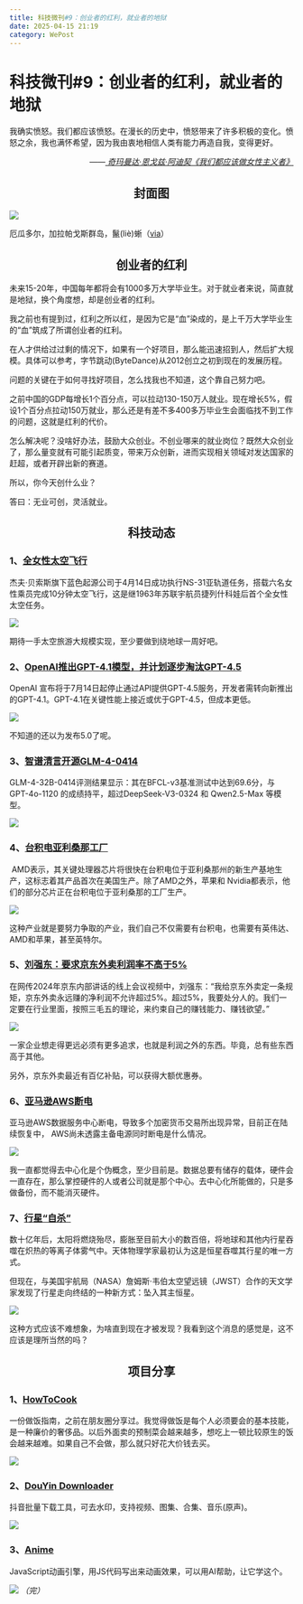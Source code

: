 ```yaml
---
title: 科技微刊#9：创业者的红利，就业者的地狱
date: 2025-04-15 21:19
category: WePost
---
```

# 科技微刊#9：创业者的红利，就业者的地狱
<!--Yusuol-->
我确实愤怒。我们都应该愤怒。在漫长的历史中，愤怒带来了许多积极的变化。愤怒之余，我也满怀希望，因为我由衷地相信人类有能力再造自我，变得更好。
<div style="text-align: right; margin-top: 1em; font-style: italic;">
  ——<a href="https://m.douban.com/book/subject/36689152/">
		奇玛曼达·恩戈兹·阿迪契《我们都应该做女性主义者》
  </a>
</div>
<!--Yusuol-->

<h2 align="center">封面图</h2>

![](https://techdaily.oss-cn-shanghai.aliyuncs.com/9/901.jpg)

厄瓜多尔，加拉帕戈斯群岛，鬣(liè)蜥（[via](https://www.instagram.com/p/DHG_nLDskjG/?igsh=MWs0NHJocHJtNWs5aA==)）

<h2 align="center">创业者的红利</h2>

未来15-20年，中国每年都将会有1000多万大学毕业生。对于就业者来说，简直就是地狱，换个角度想，却是创业者的红利。

我之前也有提到过，红利之所以红，是因为它是“血”染成的，是上千万大学毕业生的“血”筑成了所谓创业者的红利。

在人才供给过过剩的情况下，如果有一个好项目，那么能迅速招到人，然后扩大规模。具体可以参考，字节跳动(ByteDance)从2012创立之初到现在的发展历程。

问题的关键在于如何寻找好项目，怎么找我也不知道，这个靠自己努力吧。

之前中国的GDP每增长1个百分点，可以拉动130-150万人就业。现在增长5%，假设1个百分点拉动150万就业，那么还是有差不多400多万毕业生会面临找不到工作的问题，这就是红利的代价。

怎么解决呢？没啥好办法，鼓励大众创业。不创业哪来的就业岗位？既然大众创业了，那么量变就有可能引起质变，带来万众创新，进而实现相关领域对发达国家的赶超，或者开辟出新的赛道。

所以，你今天创什么业？

答曰：无业可创，灵活就业。

<h2 align="center">科技动态</h2>

### 1、[全女性太空飞行](https://www.npr.org/2025/04/14/nx-s1-5364460/blue-origin-launch-female-space-flight-katy-perry)

杰夫·贝索斯旗下蓝色起源公司于4月14日成功执行NS-31亚轨道任务，搭载六名女性乘员完成10分钟太空飞行，这是继1963年苏联宇航员捷列什科娃后首个全女性太空任务。

![](https://techdaily.oss-cn-shanghai.aliyuncs.com/9/902.jpg)

期待一手太空旅游大规模实现，至少要做到绕地球一周好吧。

### 2、[OpenAI推出GPT-4.1模型，并计划逐步淘汰GPT-4.5](https://techcrunch.com/2025/04/14/openai-plans-to-wind-down-gpt-4-5-its-largest-ever-ai-model-in-its-api/)

OpenAI 宣布将于7月14日起停止通过API提供GPT-4.5服务，开发者需转向新推出的GPT-4.1。GPT-4.1在关键性能上接近或优于GPT-4.5，但成本更低。  

![](https://techdaily.oss-cn-shanghai.aliyuncs.com/9/903.jpg)

不知道的还以为发布5.0了呢。

### 3、[智谱清言开源GLM-4-0414](ttps://github.com/zRzRzRzRzRzRzR/GLM-4)

GLM-4-32B-0414评测结果显示：其在BFCL-v3基准测试中达到69.6分，与GPT-4o-1120 的成绩持平，超过DeepSeek-V3-0324 和 Qwen2.5-Max 等模型。

![](https://techdaily.oss-cn-shanghai.aliyuncs.com/9/904.jpg)

### 4、[台积电亚利桑那工厂](https://www.reuters.com/technology/artificial-intelligence/amd-ceo-says-ready-start-chip-production-arizona-make-more-ai-servers-us-2025-04-15/)

 AMD表示，其关键处理器芯片将很快在台积电位于亚利桑那州的新生产基地生产，这标志着其产品首次在美国生产。除了AMD之外，苹果和 Nvidia都表示，他们的部分芯片正在台积电位于亚利桑那的工厂生产。

![](https://techdaily.oss-cn-shanghai.aliyuncs.com/9/905.jpg)

这种产业就是要努力争取的产业，我们自己不仅需要有台积电，也需要有英伟达、AMD和苹果，甚至英特尔。

### 5、[刘强东：要求京东外卖利润率不高于5%](https://finance.sina.com.cn/tech/2025-04-15/doc-inetftfs8396654.shtml)

在网传2024年京东内部讲话的线上会议视频中，刘强东：“我给京东外卖定一条规矩，京东外卖永远赚的净利润不允许超过5%。超过5%，我要处分人的。我们一定要在行业里面，按照三毛五的理论，来约束自己的赚钱能力、赚钱欲望。”

![](https://techdaily.oss-cn-shanghai.aliyuncs.com/9/906.jpg)

一家企业想走得更远必须有更多追求，也就是利润之外的东西。毕竟，总有些东西高于其他。

另外，京东外卖最近有百亿补贴，可以获得大额优惠券。

### 6、[亚马逊AWS断电](https://ourl.co/108768)

亚马逊AWS数据服务中心断电，导致多个加密货币交易所出现异常，目前正在陆续恢复中， AWS尚未透露主备电源同时断电是什么情况。

![](https://techdaily.oss-cn-shanghai.aliyuncs.com/9/907.jpg)

我一直都觉得去中心化是个伪概念，至少目前是。数据总要有储存的载体，硬件会一直存在，那么掌控硬件的人或者公司就是那个中心。去中心化所能做的，只是多做备份，而不能消灭硬件。

### 7、[行星“自杀”](https://www.science.org/content/article/astronomers-spot-planetary-suicide?utm_campaign=NewsfromScience&utm_medium=ownedSocial&utm_source=twitter)

数十亿年后，太阳将燃烧殆尽，膨胀至目前大小的数百倍，将地球和其他内行星吞噬在炽热的等离子体雾气中。天体物理学家最初认为这是恒星吞噬其行星的唯一方式。

但现在，与美国宇航局（NASA）詹姆斯·韦伯太空望远镜（JWST）合作的天文学家发现了行星走向终结的一种新方式：坠入其主恒星。

![](https://techdaily.oss-cn-shanghai.aliyuncs.com/9/908.jpg)

这种方式应该不难想象，为啥直到现在才被发现？我看到这个消息的感觉是，这不应该是理所当然的吗？

<h2 align="center">项目分享</h2>

### 1、[HowToCook](https://cook.aiursoft.cn/_)

一份做饭指南，之前在朋友圈分享过。我觉得做饭是每个人必须要会的基本技能，是一种廉价的奢侈品。以后外面卖的预制菜会越来越多，想吃上一顿比较原生的饭会越来越难。如果自己不会做，那么就只好花大价钱去买。

![](https://techdaily.oss-cn-shanghai.aliyuncs.com/9/909.jpg)

### 2、[DouYin Downloader](https://github.com/jiji262/douyin-downloader_)

抖音批量下载工具，可去水印，支持视频、图集、合集、音乐(原声)。

![](https://techdaily.oss-cn-shanghai.aliyuncs.com/9/910.jpg)

### 3、[Anime](https://animejs.com/_)

JavaScript动画引擎，用JS代码写出来动画效果，可以用AI帮助，让它学这个。

![](https://techdaily.oss-cn-shanghai.aliyuncs.com/9/911.jpg)
_（完）_